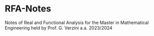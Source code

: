 # RFA-Notes

Notes of Real and Functional Analysis for the Master in Mathematical Engineering held by Prof. G. Verzini a.a. 2023/2024
